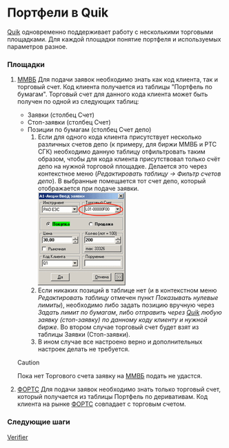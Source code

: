 # Портфели в Quik

[Quik](Quik.md) одновременно поддерживает работу с несколькими торговыми площадками. Для каждой площадки понятие портфеля и используемых параметров разное.

### Площадки

1. [ММВБ](https://moex.com/ru/markets/currency/) Для подачи заявок необходимо знать как код клиента, так и торговый счет. Код клиента получается из таблицы "Портфель по бумагам". Торговый счет для данного кода клиента может быть получен по одной из следующих таблиц: 
   - Заявки (столбец Счет) 
   - Стоп\-заявки (столбец Счет) 
   - Позиции по бумагам (столбец Счет депо) 
     1. Если для одного кода клиента присутствует несколько различных счетов депо (к примеру, для биржи ММВБ и РТС СГК) необходимо данную таблицу отфильтровать таким образом, чтобы для кода клиента присутствовал только счёт депо на нужной торговой площадке. Делается это через контекстное меню (*Редактировать таблицу \-\> Фильтр счетов депо*). В выбранные помещается тот счет депо, который отображается при подаче заявки. ![quikneworder](../images/quik_new_order.png)
     2. Если никаких позиций в таблице нет (и в контекстном меню *Редактировать таблицу* отмечен пункт *Показывать нулевые лимиты*), необходимо либо задать позицию вручную через *Задать лимит по бумагам*, либо *отправить через [Quik](Quik.md) любую заявку (стоп\-заявку) по данному коду клиенту и нужной бирже*. Во втором случае торговый счет будет взят из таблицы Заявки (Стоп\-заявки). 
     3. В ином случае все настроено верно и дополнительных настроек делать не требуется. 

   > [!CAUTION]
   > Пока нет Торгового счета заявку на [ММВБ](https://moex.com/ru/markets/currency/) подать не удастся. 
2. [ФОРТС](https://moex.com/ru/derivatives/) Для подачи заявок необходимо знать только торговый счет, который получается из таблицы Портфель по деривативам. Код клиента на рынке [ФОРТС](https://moex.com/ru/derivatives/) совпадает с торговым счетом. 

### Следующие шаги

[Verifier](QuikVerifier.md)
